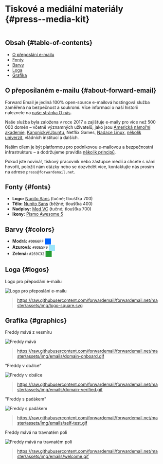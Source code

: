 # Tiskové a mediální materiály {#press--media-kit}

<img loading="lazy" src="/img/articles/press.webp" alt="" class="rounded-lg" />

## Obsah {#table-of-contents}

* [O přeposlání e-mailu](#about-forward-email)
* [Fonty](#fonts)
* [Barvy](#colors)
* [Loga](#logos)
* [Grafika](#graphics)

## O přeposílaném e-mailu {#about-forward-email}

Forward Email je jediná 100% open-source e-mailová hostingová služba zaměřená na bezpečnost a soukromí. Více informací o naší historii naleznete na [naše stránka O nás](/about).

Naše služba byla založena v roce 2017 a zajišťuje e-maily pro více než 500 000 domén – včetně významných uživatelů, jako jsou [Americká námořní akademie](/blog/docs/federal-government-email-service-section-889-compliant), [Kanonický/Ubuntu](/blog/docs/canonical-ubuntu-email-enterprise-case-study), Netflix Games, [Nadace Linux](/blog/docs/linux-foundation-email-enterprise-case-study), [několik univerzit](/blog/docs/alumni-email-forwarding-university-case-study), vládních institucí a dalších.

Naším cílem je být platformou pro podnikovou e-mailovou a bezpečnostní infrastrukturu – a dodržujeme pravidla [několik principů](https://forwardemail.net/blog/docs/best-quantum-safe-encrypted-email-service#principles).

Pokud jste novinář, tiskový pracovník nebo zástupce médií a chcete s námi hovořit, položit nám otázky nebo se dozvědět více, kontaktujte nás prosím na adrese `press@forwardemail.net`.

## Fonty {#fonts}

* **Logo:** [Nunito Sans](https://fonts.google.com/specimen/Nunito+Sans) (tučné; tloušťka 700)
* **Tělo:** [Nunito Sans](https://fonts.google.com/specimen/Nunito+Sans) (běžné; tloušťka 400)
* **Nadpisy:** [Med VC](https://verycoolstudio.com/typefaces/honey) (tučné; tloušťka 700)
* **Ikony:** [Písmo Awesome 5](https://fontawesome.com/)

## Barvy {#colors}

* **Modrá:** `#0066FF` <span style="vertical-align:middle;display:inline-block;padding:10px;background:#0066FF;"></span>
* **Azurová:** `#9DE5F9` <span style="vertical-align:middle;display:inline-block;padding:10px;background:#9DE5F9;"></span>
* **Zelená:** `#269C32` <span style="vertical-align:middle;display:inline-block;padding:10px;background:#269C32;"></span>

## Loga {#logos}

Logo pro přeposlání e-mailu

![Logo pro přeposlání e-mailu](https://raw.githubusercontent.com/forwardemail/forwardemail.net/master/assets/img/logo-square.svg)

> <https://raw.githubusercontent.com/forwardemail/forwardemail.net/master/assets/img/logo-square.svg>

## Grafika {#graphics}

Freddy mává z vesmíru

![Freddy mává](https://raw.githubusercontent.com/forwardemail/forwardemail.net/master/assets/img/emails/domain-onboard.gif)

> <https://raw.githubusercontent.com/forwardemail/forwardemail.net/master/assets/img/emails/domain-onboard.gif>

"Freddy v obálce"

![Freddy v obálce](https://raw.githubusercontent.com/forwardemail/forwardemail.net/master/assets/img/emails/domain-verified.gif)

> <https://raw.githubusercontent.com/forwardemail/forwardemail.net/master/assets/img/emails/domain-verified.gif>

"Freddy s padákem"

![Freddy s padákem](https://raw.githubusercontent.com/forwardemail/forwardemail.net/master/assets/img/emails/self-test.gif)

> <https://raw.githubusercontent.com/forwardemail/forwardemail.net/master/assets/img/emails/self-test.gif>

Freddy mává na travnatém poli

![Freddy mává na travnatém poli](https://raw.githubusercontent.com/forwardemail/forwardemail.net/master/assets/img/emails/welcome.gif)

> <https://raw.githubusercontent.com/forwardemail/forwardemail.net/master/assets/img/emails/welcome.gif>